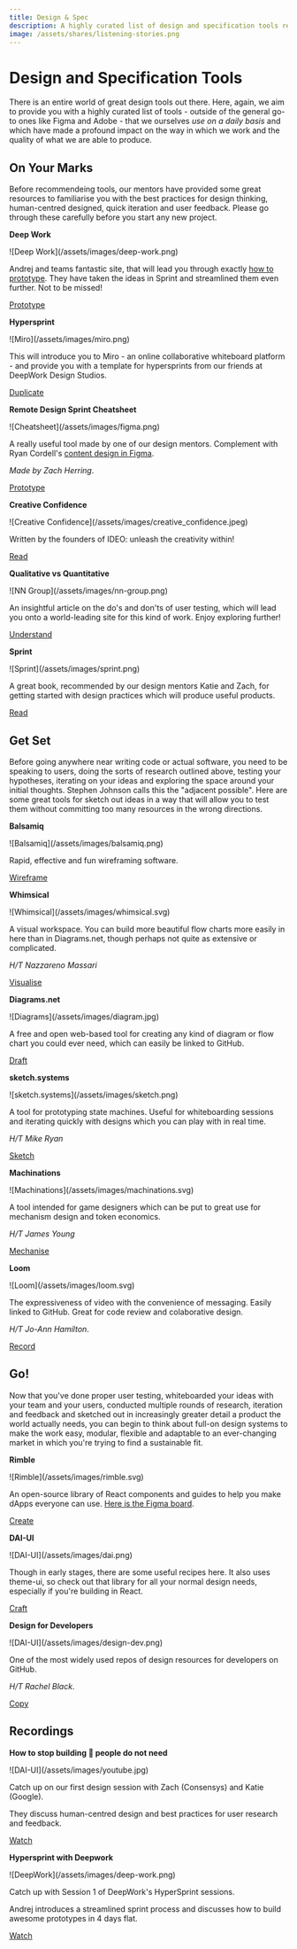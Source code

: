```yaml
---
title: Design & Spec
description: A highly curated list of design and specification tools recommended by our community.
image: /assets/shares/listening-stories.png
---
```


# Design and Specification Tools

There is an entire world of great design tools out there. Here, again, we aim to provide you with a highly curated list of tools - outside of the general go-to ones like Figma and Adobe - that we ourselves _use on a daily basis_ and which have made a profound impact on the way in which we work and the quality of what we are able to produce.

## On Your Marks

Before recommendeing tools, our mentors have provided some great resources to familiarise you with the best practices for design thinking, human-centred designed, quick iteration and user feedback. Please go through these carefully before you start any new project.

<div markdown="1" class="card third sidebar gemoji tool">

**Deep Work**

<div markdown="2" class="tool-image">
![Deep Work](/assets/images/deep-work.png)
</div>

Andrej and teams fantastic site, that will lead you through exactly <a href="https://deepwork.studios/1035-2/" target="_blank" rel="noopener noreferre">how to prototype</a>. They have taken the ideas in Sprint and streamlined them even further. Not to be missed!

<div markdown="3" class="tool-link">
<a href="https://deepwork.studios/tools" target="_blank" rel="noopener noreferre">Prototype</a>
</div>

</div>

<div markdown="1" class="card third sidebar gemoji tool">

**Hypersprint**

<div markdown="2" class="tool-image">
![Miro](/assets/images/miro.png)
</div>

This will introduce you to Miro - an online collaborative whiteboard platform - and provide you with a template for hypersprints from our friends at DeepWork Design Studios.

<div markdown="3" class="tool-link">
<a href="https://miro.com/miroverse/category/workshops/hypersprint" target="_blank" rel="noopener noreferre">Duplicate</a>
</div>

</div>

<div markdown="1" class="card third sidebar gemoji tool">

**Remote Design Sprint Cheatsheet**

<div markdown="2" class="tool-image">
![Cheatsheet](/assets/images/figma.png)
</div>

A really useful tool made by one of our design mentors. Complement with Ryan Cordell's <a href="https://medium.com/figma-design/how-to-do-content-design-ux-writing-in-figma-d0e0ee77661e" target="_blank" rel="noopener noreferre">content design in Figma</a>.

_Made by Zach Herring_.

<div markdown="3" class="tool-link">
<a href="https://www.figma.com/community/file/826920114485036870" target="_blank" rel="noopener noreferre">Prototype</a>
</div>

</div>

<div markdown="1" class="card third sidebar gemoji tool">

**Creative Confidence**

<div markdown="2" class="tool-image">
![Creative Confidence](/assets/images/creative_confidence.jpeg)
</div>

Written by the founders of IDEO: unleash the creativity within!

<div markdown="3" class="tool-link">
<a href="https://b-ok.africa/book/2203621/6bf7e9" target="_blank" rel="noopener noreferre">Read</a>
</div>

</div>

<div markdown="1" class="card third sidebar gemoji tool">

**Qualitative vs Quantitative**

<div markdown="2" class="tool-image">
![NN Group](/assets/images/nn-group.png)
</div>

An insightful article on the do's and don'ts of user testing, which will lead you onto a world-leading site for this kind of work. Enjoy exploring further!

<div markdown="3" class="tool-link">
<a href="https://www.nngroup.com/articles/why-you-only-need-to-test-with-5-users/" target="_blank" rel="noopener noreferre">Understand</a>
</div>

</div>

<div markdown="1" class="card third sidebar gemoji tool">

**Sprint**

<div markdown="2" class="tool-image">
![Sprint](/assets/images/sprint.png)
</div>

A great book, recommended by our design mentors Katie and Zach, for getting started with design practices which will produce useful products.

<div markdown="3" class="tool-link">
<a href="https://static1.squarespace.com/static/5ba7b499755be22c410b1cae/t/5d6f0bc352f19700014eb6b9/1567558622480/Sprint+-+How+to+Solve+Big+Problems+and+Test+(Jake+Knapp).pdf" target="_blank" rel="noopener noreferre">Read</a>
</div>

</div>

<div markdown="1" class="clear"></div>

## Get Set

Before going anywhere near writing code or actual software, you need to be speaking to users, doing the sorts of research outlined above, testing your hypotheses, iterating on your ideas and exploring the space around your initial thoughts. Stephen Johnson calls this the "adjacent possible". Here are some great tools for sketch out ideas in a way that will allow you to test them without committing too many resources in the wrong directions.

<div markdown="1" class="card third sidebar gemoji tool tool">

**Balsamiq**

<div markdown="2" class="tool-image">
![Balsamiq](/assets/images/balsamiq.png)
</div>

Rapid, effective and fun wireframing software.

<div markdown="3" class="tool-link">
<a href="https://balsamiq.com/" target="_blank" rel="noopener noreferre">Wireframe</a>
</div>

</div>

<div markdown="1" class="card third sidebar gemoji tool tool">

**Whimsical**

<div markdown="2" class="tool-image">
![Whimsical](/assets/images/whimsical.svg)
</div>

A visual workspace. You can build more beautiful flow charts more easily in here than in Diagrams.net, though perhaps not quite as extensive or complicated.

_H/T Nazzareno Massari_

<div markdown="3" class="tool-link">
<a href="https://whimsical.com/" target="_blank" rel="noopener noreferre">Visualise</a>
</div>

</div>

<div markdown="1" class="card third sidebar gemoji tool">

**Diagrams.net**

<div markdown="2" class="tool-image">
![Diagrams](/assets/images/diagram.jpg)
</div>

A free and open web-based tool for creating any kind of diagram or flow chart you could ever need, which can easily be linked to GitHub.

<div markdown="3" class="tool-link">
<a href="https://app.diagrams.net/" target="_blank" rel="noopener noreferre">Draft</a>
</div>

</div>

<div markdown="1" class="clear"></div>

<div markdown="1" class="card third sidebar gemoji tool tool">

**sketch.systems**

<div markdown="2" class="tool-image">
![sketch.systems](/assets/images/sketch.png)
</div>

A tool for prototyping state machines. Useful for whiteboarding sessions and iterating quickly with designs which you can play with in real time.

_H/T Mike Ryan_

<div markdown="3" class="tool-link">
<a href="https://sketch.systems/anon/sketch/new" target="_blank" rel="noopener noreferre">Sketch</a>
</div>

</div>

<div markdown="1" class="card third sidebar gemoji tool tool">

**Machinations**

<div markdown="2" class="tool-image">
![Machinations](/assets/images/machinations.svg)
</div>

A tool intended for game designers which can be put to great use for mechanism design and token economics.

_H/T James Young_

<div markdown="3" class="tool-link">
<a href="https://machinations.io/" target="_blank" rel="noopener noreferre">Mechanise</a>
</div>

</div>

<div markdown="1" class="card third sidebar gemoji tool">

**Loom**

<div markdown="2" class="tool-image">
![Loom](/assets/images/loom.svg)
</div>

The expressiveness of video with the convenience of messaging. Easily linked to GitHub. Great for code review and colaborative design.

_H/T Jo-Ann Hamilton_.

<div markdown="3" class="tool-link">
<a href="https://www.loom.com/use-cases/engineering" target="_blank" rel="noopener noreferre">Record</a>
</div>

</div>

<div markdown="1" class="clear"></div>

## Go!

Now that you've done proper user testing, whiteboarded your ideas with your team and your users, conducted multiple rounds of research, iteration and feedback and sketched out in increasingly greater detail a product the world actually needs, you can begin to think about full-on design systems to make the work easy, modular, flexible and adaptable to an ever-changing market in which you're trying to find a sustainable fit.

<div markdown="1" class="card third sidebar gemoji tool">

**Rimble**

<div markdown="2" class="tool-image">
![Rimble](/assets/images/rimble.svg)
</div>

An open-source library of React components and guides to help you make dApps everyone can use. <a href="https://www.figma.com/file/XB2ZoWIHTBnC4Pp7luierE/WIP-Rimble-design-system?node-id=452%3A5" target="_blank" rel="noopener noreferre">Here is the Figma board</a>.

<div markdown="3" class="tool-link">
<a href="https://rimble.consensys.design/" target="_blank" rel="noopener noreferre">Create</a>
</div>

</div>

<div markdown="1" class="card third sidebar gemoji tool">

**DAI-UI**

<div markdown="2" class="tool-image">
![DAI-UI](/assets/images/dai.png)
</div>

Though in early stages, there are some useful recipes here. It also uses theme-ui, so check out that library for all your normal design needs, especially if you're building in React.

<div markdown="3" class="tool-link">
<a href="https://design-system.mkr-js-prod.now.sh/recipes" target="_blank" rel="noopener noreferre">Craft</a>
</div>

</div>

<div markdown="1" class="card third sidebar gemoji tool">

**Design for Developers**

<div markdown="2" class="tool-image">
![DAI-UI](/assets/images/design-dev.png)
</div>

One of the most widely used repos of design resources for developers on GitHub.

_H/T Rachel Black_.

<div markdown="3" class="tool-link">
<a href="https://github.com/bradtraversy/design-resources-for-developers" target="_blank" rel="noopener noreferre">Copy</a>
</div>

</div>

<div markdown="1" class="clear"></div>

## Recordings

<div markdown="1" class="card third sidebar gemoji tool">

**How to stop building 💩 people do not need**

<div markdown="2" class="tool-image">
![DAI-UI](/assets/images/youtube.jpg)
</div>

Catch up on our first design session with Zach (Consensys) and Katie (Google).

They discuss human-centred design and best practices for user research and feedback.

<div markdown="3" class="tool-link">
<a href="https://www.youtube.com/watch?v=ZaLklyGucmo" target="_blank" rel="noopener noreferre">Watch</a>
</div>

</div>

<div markdown="1" class="card third sidebar gemoji tool">

**Hypersprint with Deepwork**

<div markdown="2" class="tool-image">
![DeepWork](/assets/images/deep-work.png)
</div>

Catch up with Session 1 of DeepWork's HyperSprint sessions.

Andrej introduces a streamlined sprint process and discusses how to build awesome prototypes in 4 days flat.

<div markdown="3" class="tool-link">
<a href="https://youtu.be/GgPfP_3cR9U" target="_blank" rel="noopener noreferre">Watch</a>
</div>

</div>

<div markdown="1" class="clear"></div>







